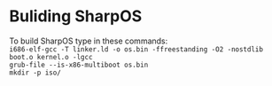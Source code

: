 # Buliding SharpOS

To build SharpOS type in these commands:<br>
```i686-elf-gcc -T linker.ld -o os.bin -ffreestanding -O2 -nostdlib boot.o kernel.o -lgcc```<br>```grub-file --is-x86-multiboot os.bin```<br>```mkdir -p iso/```
